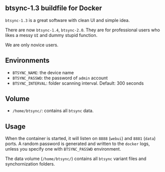## btsync-1.3 buildfile for Docker

`btsync-1.3` is a great software with clean UI and simple idea.

There are now `btsync-1.4`, `btsync-2.0`. They are for professional
users who likes a messy `UI` and dummy stupid function.

We are only novice users.

## Environments

* `BTSYNC_NAME`: the device name
* `BTSYNC_PASSWD`: the password of `admin` account
* `BTSYNC_INTERVAL`: folder scanning interval. Default: 300 seconds

## Volume

* `/home/btsync/`: contains all `btsync` data.

## Usage

When the container is started, it will listen on `8888` (`webui`)
and `8881` (`data`) ports. A random password is generated and written
to the `docker` logs, unless you specify one with `BTSYNC_PASSWD`
environment.

The data volume (`/home/btsync/`) contains all `btsync` variant files
and synchornization folders.

